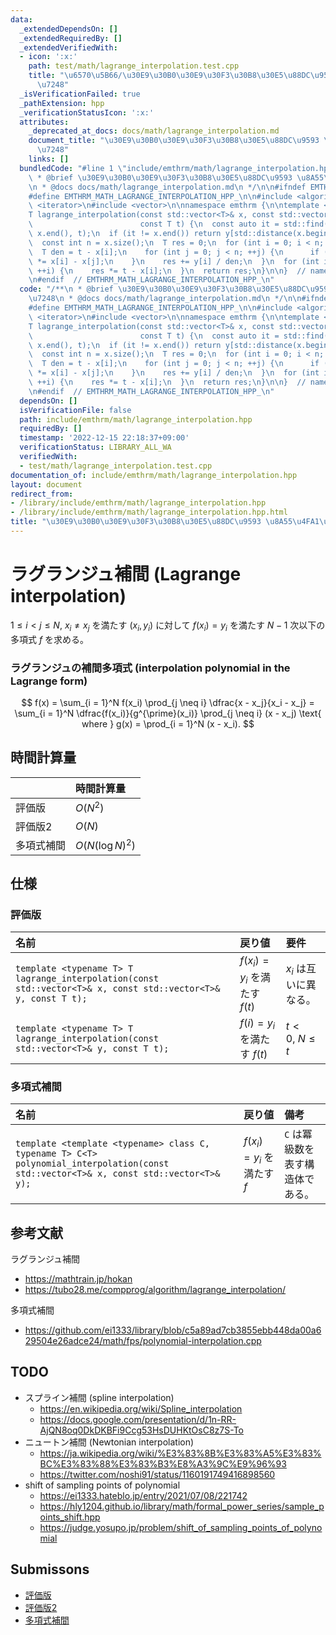 ```yaml
---
data:
  _extendedDependsOn: []
  _extendedRequiredBy: []
  _extendedVerifiedWith:
  - icon: ':x:'
    path: test/math/lagrange_interpolation.test.cpp
    title: "\u6570\u5B66/\u30E9\u30B0\u30E9\u30F3\u30B8\u30E5\u88DC\u9593 \u8A55\u4FA1\
      \u7248"
  _isVerificationFailed: true
  _pathExtension: hpp
  _verificationStatusIcon: ':x:'
  attributes:
    _deprecated_at_docs: docs/math/lagrange_interpolation.md
    document_title: "\u30E9\u30B0\u30E9\u30F3\u30B8\u30E5\u88DC\u9593 \u8A55\u4FA1\
      \u7248"
    links: []
  bundledCode: "#line 1 \"include/emthrm/math/lagrange_interpolation.hpp\"\n/**\n\
    \ * @brief \u30E9\u30B0\u30E9\u30F3\u30B8\u30E5\u88DC\u9593 \u8A55\u4FA1\u7248\
    \n * @docs docs/math/lagrange_interpolation.md\n */\n\n#ifndef EMTHRM_MATH_LAGRANGE_INTERPOLATION_HPP_\n\
    #define EMTHRM_MATH_LAGRANGE_INTERPOLATION_HPP_\n\n#include <algorithm>\n#include\
    \ <iterator>\n#include <vector>\n\nnamespace emthrm {\n\ntemplate <typename T>\n\
    T lagrange_interpolation(const std::vector<T>& x, const std::vector<T>& y,\n \
    \                        const T t) {\n  const auto it = std::find(x.begin(),\
    \ x.end(), t);\n  if (it != x.end()) return y[std::distance(x.begin(), it)];\n\
    \  const int n = x.size();\n  T res = 0;\n  for (int i = 0; i < n; ++i) {\n  \
    \  T den = t - x[i];\n    for (int j = 0; j < n; ++j) {\n      if (j != i) den\
    \ *= x[i] - x[j];\n    }\n    res += y[i] / den;\n  }\n  for (int i = 0; i < n;\
    \ ++i) {\n    res *= t - x[i];\n  }\n  return res;\n}\n\n}  // namespace emthrm\n\
    \n#endif  // EMTHRM_MATH_LAGRANGE_INTERPOLATION_HPP_\n"
  code: "/**\n * @brief \u30E9\u30B0\u30E9\u30F3\u30B8\u30E5\u88DC\u9593 \u8A55\u4FA1\
    \u7248\n * @docs docs/math/lagrange_interpolation.md\n */\n\n#ifndef EMTHRM_MATH_LAGRANGE_INTERPOLATION_HPP_\n\
    #define EMTHRM_MATH_LAGRANGE_INTERPOLATION_HPP_\n\n#include <algorithm>\n#include\
    \ <iterator>\n#include <vector>\n\nnamespace emthrm {\n\ntemplate <typename T>\n\
    T lagrange_interpolation(const std::vector<T>& x, const std::vector<T>& y,\n \
    \                        const T t) {\n  const auto it = std::find(x.begin(),\
    \ x.end(), t);\n  if (it != x.end()) return y[std::distance(x.begin(), it)];\n\
    \  const int n = x.size();\n  T res = 0;\n  for (int i = 0; i < n; ++i) {\n  \
    \  T den = t - x[i];\n    for (int j = 0; j < n; ++j) {\n      if (j != i) den\
    \ *= x[i] - x[j];\n    }\n    res += y[i] / den;\n  }\n  for (int i = 0; i < n;\
    \ ++i) {\n    res *= t - x[i];\n  }\n  return res;\n}\n\n}  // namespace emthrm\n\
    \n#endif  // EMTHRM_MATH_LAGRANGE_INTERPOLATION_HPP_\n"
  dependsOn: []
  isVerificationFile: false
  path: include/emthrm/math/lagrange_interpolation.hpp
  requiredBy: []
  timestamp: '2022-12-15 22:18:37+09:00'
  verificationStatus: LIBRARY_ALL_WA
  verifiedWith:
  - test/math/lagrange_interpolation.test.cpp
documentation_of: include/emthrm/math/lagrange_interpolation.hpp
layout: document
redirect_from:
- /library/include/emthrm/math/lagrange_interpolation.hpp
- /library/include/emthrm/math/lagrange_interpolation.hpp.html
title: "\u30E9\u30B0\u30E9\u30F3\u30B8\u30E5\u88DC\u9593 \u8A55\u4FA1\u7248"
---
```

# ラグランジュ補間 (Lagrange interpolation)

$1 \leq i < j \leq N,\ x_i \neq x_j$ を満たす $(x_i, y_i)$ に対して $f(x_i) = y_i$ を満たす $N - 1$ 次以下の多項式 $f$ を求める。


### ラグランジュの補間多項式 (interpolation polynomial in the Lagrange form)

$$
  f(x) = \sum_{i = 1}^N f(x_i) \prod_{j \neq i} \dfrac{x - x_j}{x_i - x_j} = \sum_{i = 1}^N \dfrac{f(x_i)}{g^{\prime}(x_i)} \prod_{j \neq i} (x - x_j) \text{ where } g(x) = \prod_{i = 1}^N (x - x_i).
$$


## 時間計算量

||時間計算量|
|:--|:--|
|評価版|$O(N^2)$|
|評価版2|$O(N)$|
|多項式補間|$O(N(\log{N})^2)$|


## 仕様

### 評価版

|名前|戻り値|要件|
|:--|:--|:--|
|`template <typename T> T lagrange_interpolation(const std::vector<T>& x, const std::vector<T>& y, const T t);`|$f(x_i) = y_i$ を満たす $f(t)$|$x_i$ は互いに異なる。|
|`template <typename T> T lagrange_interpolation(const std::vector<T>& y, const T t);`|$f(i) = y_i$ を満たす $f(t)$|$t < 0,\ N \leq t$|


### 多項式補間

|名前|戻り値|備考|
|:--|:--|:--|
|`template <template <typename> class C, typename T> C<T> polynomial_interpolation(const std::vector<T>& x, const std::vector<T>& y);`|$f(x_i) = y_i$ を満たす $f$|`C` は冪級数を表す構造体である。|


## 参考文献

ラグランジュ補間
- https://mathtrain.jp/hokan
- https://tubo28.me/compprog/algorithm/lagrange_interpolation/

多項式補間
- https://github.com/ei1333/library/blob/c5a89ad7cb3855ebb448da00a629504e26adce24/math/fps/polynomial-interpolation.cpp


## TODO

- スプライン補間 (spline interpolation)
  - https://en.wikipedia.org/wiki/Spline_interpolation
  - https://docs.google.com/presentation/d/1n-RR-AjQN8oq0DkDKBFi9Ccg53HsDUHKtOsC8z7S-To
- ニュートン補間 (Newtonian interpolation)
  - https://ja.wikipedia.org/wiki/%E3%83%8B%E3%83%A5%E3%83%BC%E3%83%88%E3%83%B3%E8%A3%9C%E9%96%93
  - https://twitter.com/noshi91/status/1160191749416898560
- shift of sampling points of polynomial
  - https://ei1333.hateblo.jp/entry/2021/07/08/221742
  - https://hly1204.github.io/library/math/formal_power_series/sample_points_shift.hpp
  - https://judge.yosupo.jp/problem/shift_of_sampling_points_of_polynomial


## Submissons

- [評価版](https://atcoder.jp/contests/arc033/submissions/10088080)
- [評価版2](https://atcoder.jp/contests/arc033/submissions/10510969)
- [多項式補間](https://judge.yosupo.jp/submission/3794)
